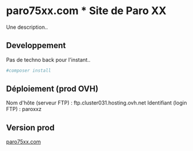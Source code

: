 # paro75xx.com * Site de Paro XX

Une description..

## Developpement

Pas de techno back pour l'instant..

```bash
#composer install
```

## Déploiement (prod OVH)

Nom d'hôte (serveur FTP) : ftp.cluster031.hosting.ovh.net
Identifiant (login FTP) : paroxxz

## Version prod
[paro75xx.com](https://paro75xx.com)
